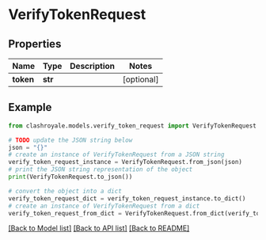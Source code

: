 # VerifyTokenRequest


## Properties

Name | Type | Description | Notes
------------ | ------------- | ------------- | -------------
**token** | **str** |  | [optional] 

## Example

```python
from clashroyale.models.verify_token_request import VerifyTokenRequest

# TODO update the JSON string below
json = "{}"
# create an instance of VerifyTokenRequest from a JSON string
verify_token_request_instance = VerifyTokenRequest.from_json(json)
# print the JSON string representation of the object
print(VerifyTokenRequest.to_json())

# convert the object into a dict
verify_token_request_dict = verify_token_request_instance.to_dict()
# create an instance of VerifyTokenRequest from a dict
verify_token_request_from_dict = VerifyTokenRequest.from_dict(verify_token_request_dict)
```
[[Back to Model list]](../README.md#documentation-for-models) [[Back to API list]](../README.md#documentation-for-api-endpoints) [[Back to README]](../README.md)


